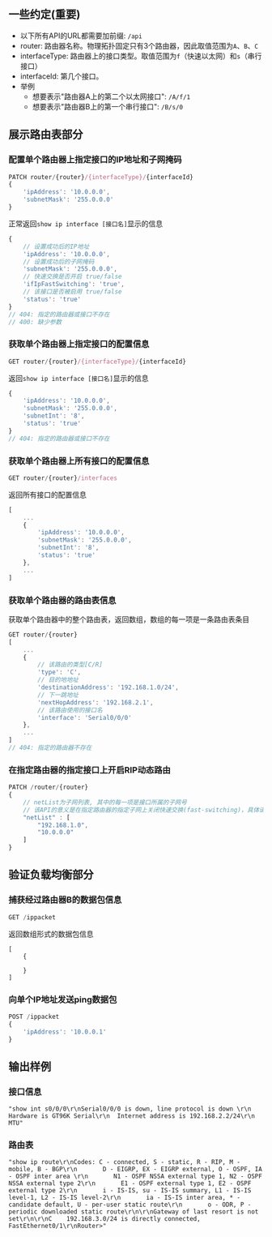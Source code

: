 ## 一些约定(重要)
* 以下所有API的URL都需要加前缀: `/api`
* router: 路由器名称。物理拓扑固定只有3个路由器，因此取值范围为`A`、`B`、`C`
* interfaceType: 路由器上的接口类型。取值范围为`f`（快速以太网）和`s`（串行接口）
* interfaceId: 第几个接口。
* 举例
  * 想要表示"路由器A上的第二个以太网接口": `/A/f/1`
  * 想要表示"路由器B上的第一个串行接口": `/B/s/0`

## 展示路由表部分
### 配置单个路由器上指定接口的IP地址和子网掩码
```js
PATCH router/{router}/{interfaceType}/{interfaceId}
{
    'ipAddress': '10.0.0.0',
    'subnetMask': '255.0.0.0'
}
```
正常返回`show ip interface [接口名]`显示的信息
```js
{
    // 设置成功后的IP地址
    'ipAddress': '10.0.0.0',
    // 设置成功后的子网掩码
    'subnetMask': '255.0.0.0',
    // 快速交换是否开启 true/false
    'ifIpFastSwitching': 'true',
    // 该接口是否被启用 true/false
    'status': 'true'
}
// 404: 指定的路由器或接口不存在
// 400: 缺少参数
```

### 获取单个路由器上指定接口的配置信息
```js
GET router/{router}/{interfaceType}/{interfaceId}
```
返回`show ip interface [接口名]`显示的信息
```js
{
    'ipAddress': '10.0.0.0',
    'subnetMask': '255.0.0.0',
    'subnetInt': '8',
    'status': 'true'
}
// 404: 指定的路由器或接口不存在
```

### 获取单个路由器上所有接口的配置信息
```js
GET router/{router}/interfaces
```
返回所有接口的配置信息
```js
[
    ...
    {
        'ipAddress': '10.0.0.0',
        'subnetMask': '255.0.0.0',
        'subnetInt': '8',
        'status': 'true'
    },
    ...
]
```

### 获取单个路由器的路由表信息
获取单个路由器中的整个路由表，返回数组，数组的每一项是一条路由表条目
```js
GET router/{router}
[
    ...
    {
        // 该路由的类型[C/R]
        'type': 'C',
        // 目的地地址
        'destinationAddress': '192.168.1.0/24',
        // 下一跳地址
        'nextHopAddress': '192.168.2.1',
        // 该路由使用的接口名
        'interface': 'Serial0/0/0'
    },
    ...
]
// 404: 指定的路由器不存在
```

### 在指定路由器的指定接口上开启RIP动态路由
```js
PATCH /router/{router}
{
    // netList为子网列表, 其中的每一项是接口所属的子网号
    // 该API的意义是在指定路由器的指定子网上关闭快速交换(fast-switching)，具体请参照实验二的1.pdf中的流程
    "netList" : [
        "192.168.1.0",
        "10.0.0.0"
    ]
}
```

## 验证负载均衡部分
### 捕获经过路由器B的数据包信息
```js
GET /ippacket
```
返回数组形式的数据包信息
```
[
    {

    }
]
```

### 向单个IP地址发送ping数据包
```js
POST /ippacket
{
    'ipAddress': '10.0.0.1'
}
```

## 输出样例
### 接口信息
```
"show int s0/0/0\r\nSerial0/0/0 is down, line protocol is down \r\n  Hardware is GT96K Serial\r\n  Internet address is 192.168.2.2/24\r\n  MTU"
```

### 路由表
```
"show ip route\r\nCodes: C - connected, S - static, R - RIP, M - mobile, B - BGP\r\n       D - EIGRP, EX - EIGRP external, O - OSPF, IA - OSPF inter area \r\n       N1 - OSPF NSSA external type 1, N2 - OSPF NSSA external type 2\r\n       E1 - OSPF external type 1, E2 - OSPF external type 2\r\n       i - IS-IS, su - IS-IS summary, L1 - IS-IS level-1, L2 - IS-IS level-2\r\n       ia - IS-IS inter area, * - candidate default, U - per-user static route\r\n       o - ODR, P - periodic downloaded static route\r\n\r\nGateway of last resort is not set\r\n\r\nC    192.168.3.0/24 is directly connected, FastEthernet0/1\r\nRouter>"
```